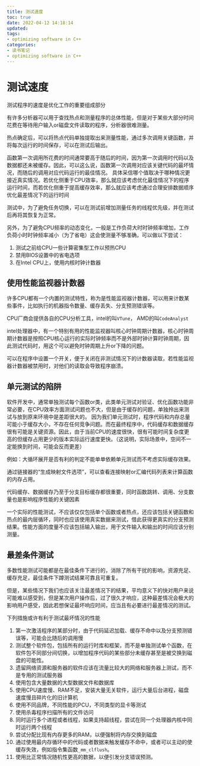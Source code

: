 ```yaml
---
title: 测试速度
toc: true
date: 2022-04-12 14:18:14
updated:
tags:
- optimizing software in C++
categories:
- 读书笔记
- optimizing software in C++
---
```


# 测试速度

测试程序的速度是优化工作的重要组成部分

有许多分析器可以用于查找热点和测量程序的总体性能，但是对于某些大部分时间花费在等待用户输入or磁盘文件读取的程序，分析器很难测量。

热点确定后，可以将热点代码单独提取出来测量性能，通过多次调用关键函数，并将每次运行的时间保存，可以在测试后输出。

函数第一次调用所花费的时间通常要高于随后的时间，因为第一次调用时代码以及数据都还未被缓存。因此，可以这么说，函数第一次调用对应该关键代码的最坏情况，而随后的调用对应代码运行的最佳情况。 具体采信哪个值取决于哪种情况更接近真实情况。若优化侧重于CPU效率，那么就应该考虑优化最佳情况下的程序运行时间，而若优化侧重于提高缓存效率，那么就应该考虑通过合理安排数据顺序优化最差情况下的运行时间


测试中，为了避免任务切换，可以在测试前增加测量任务的线程优先级，并在测试后再将其恢复为正常。

另外，为了避免CPU频率的动态变化，一般是工作负荷大时时钟频率增加，工作负荷小时时钟频率减小（为了省电）这会使测量不够准确，可以做以下尝试：
1. 测试之前给CPU一些计算密集型工作以预热CPU
2. 禁用BIOS设置中的省电选项
3. 在Intel CPU上，使用内核时钟计数器

## 使用性能监视器计数器

许多CPU都有一个内置的测试特性，称为是性能监视器计数器，可以用来计数某些事件，比如执行的机器指令数量、缓存丢失、分支预测错误等。

CPU厂商会提供各自的CPU分析工具，intel的叫`VTune`， AMD的叫`CodeAnalyst`

intel处理器中，有一个特别有用的性能监视器叫核心时钟周期计数器，核心时钟周期计数器是按照CPU核心运行的实际时钟频率而不是外部时钟计算时钟周期，因此测试代码时，用这个可以避免时钟周期上升or下降的问题。


可以在程序中设置一个开关，便于关闭在非测试情况下的计数器读取，若性能监视器计数器被禁用时，对他们的读取会导致程序崩溃。

## 单元测试的陷阱

软件开发中，通常单独测试每个函数or类，此类单元测试对验证、优化函数功能非常必要，在CPU效率方面测试问题也不大，但是由于缓存的问题，单独拎出来测试与放到原来环境中是差距很大的。 因为我们单元测试时，程序代码和内存总量可能小于缓存大小，不存在任何竞争问题。而在最终程序中，代码缓存和数据缓存很有可能是关键资源。因此，由于当前CPU的速度很快，很有可能时间复杂度更高的但缓存占用更少的版本实际运行速度更快。（这说明，实际场景中，空间不一定能换到时间，可能会反而更差）

例如：大循环展开是否有利的判定不能单单依赖单元测试而不考虑实际缓存效果。


通过链接器的“生成映射文件选项”，可以查看连接映射or汇编代码列表来计算函数的内存占用。

代码缓存、数据缓存乃至于分支目标缓存都很重要，同时函数跳转、调用、分支数量也是影响程序性能的关键因素

一个实际的性能测试，不应该仅仅包括单个函数或者热点，还应该包括关键函数和热点的最内层循环，同时也应该使用真实数据来测试，借此获得更真实的分支预测结果。性能方面的度量不应该包括输入输出，用于文件输入和输出的时间应该分别测量。

## 最差条件测试

多数性能测试可能都是在最佳条件下进行的，消除了所有干扰的影响，资源充足、缓存充足，最佳条件下蹲测试结果可靠且可重复。

但是，某些情况下我们也应该关注最差情况下的结果，平均意义下的快对用户来说可能难以感受到，但是某次用户操作后，过了很久才响应，这种最差情况会极大的影响用户感受，因此若想保证最坏响应时间，应当且有必要进行最差情况的测试。

下列措施或许有利于测试最坏情况的性能
1. 第一次激活程序的某部分时，由于代码延迟加载、缓存不命中以及分支预测错误等，可能会比随后的调用慢
2. 测试整个软件包，包括所有的运行时库和框架，而不是单独测试单个函数，在软件包不同部分间切换，以增加程序代码的某些部分未缓存甚至是被交换到磁盘的可能性。
3. 遗留网络资源和服务器的软件应该在流量比较大的网络和服务器上测试，而不是专用的测试服务器
4. 使用包含大量数据的大型数据文件和数据库
5. 使用CPU速度慢、RAM不足，安装大量无关软件，运行大量后台进程，磁盘速度慢且碎片化的旧计算机
6. 使用不同品牌，不同性能的PCU，不同类型的显卡等测试
7. 使用杀毒程序扫描所有的文件访问
8. 同时运行多个进程或者线程，如果支持超线程，尝试在同一个处理器内核中同时运行两个线程
9. 尝试分配比现有内存更多的RAM，以便强制将内存交换到磁盘
10. 通过使用最内存循环中的代码或者数据来触发缓存不命中，或者可以主动的使缓存失效，例如指令集函数`_mm_clflush`。
11. 使用比正常情况随机性更高的数据，以便引发分支错误预测。










<!--more-->